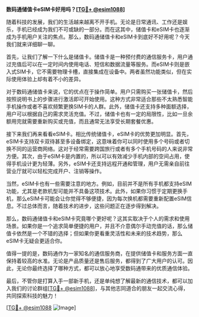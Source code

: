 **数码通储值卡eSIM卡好用吗？[[TG💪+ @esim1088](https://t.me/s/esim1088)]**

随着科技的发展，我们的生活越来越离不开手机。无论是日常通讯、工作还是娱乐，手机已经成为我们不可或缺的一部分。而在这其中，储值卡和eSIM卡也逐渐成为手机用户关注的焦点。那么，数码通储值卡和eSIM卡到底好不好用呢？今天我们就来详细聊一聊。

首先，让我们了解一下什么是储值卡。储值卡是一种预付费的通信服务卡，用户通过充值后可以在一定时间内使用电话、短信和数据流量等服务。而eSIM卡则是嵌入式SIM卡，它不需要物理卡槽，直接集成在设备中。两者虽然功能类似，但在实际使用体验上却有着不小的差异。

对于数码通储值卡来说，它的优点在于操作简单。用户只需购买一张储值卡，然后按照说明书上的步骤进行激活即可开始使用。这种方式非常适合那些不太熟悉智能手机操作或者不喜欢频繁更换SIM卡的人群。此外，储值卡还支持多种面额选择，用户可以根据自己的需求灵活充值。不过，储值卡也有一定的局限性，比如一旦余额用完就需要重新购买或充值，而且通常无法享受长期套餐优惠。

接下来我们再来看看eSIM卡。相比传统储值卡，eSIM卡的优势更加明显。首先，eSIM卡支持双卡双待甚至多设备绑定，这意味着你可以同时使用多个号码或者切换不同的运营商网络。这对于经常需要跨国旅行或者有多个手机号码的人来说非常方便。其次，由于eSIM卡是内置的，所以可以有效减少手机内部的空间占用，使得手机设计更为轻薄。另外，eSIM卡还支持远程开通和管理，用户无需亲自前往营业厅就可以轻松完成开户、注销等操作。

当然，eSIM卡也有一些需要注意的地方。例如，目前并不是所有手机都支持eSIM功能，尤其是老款机型可能并不具备这项技术。此外，如果你习惯于定期更换手机，那么eSIM卡可能会让你觉得不够便捷，因为每次换机都需要重新配置eSIM信息。不过总体而言，随着技术的进步，这些问题正在逐步得到解决。

那么，数码通储值卡和eSIM卡究竟哪个更好呢？这其实取决于个人的需求和使用场景。如果你是一个追求简单便捷的用户，并且不介意偶尔手动充值的话，那么储值卡依然是一个不错的选择；但如果你更看重灵活性和未来的技术趋势，那么eSIM卡无疑会更适合你。

值得一提的是，数码通作为一家知名的通信服务商，在提供储值卡和服务方面一直保持着较高的水准。无论是产品质量还是售后服务，都得到了广大用户的认可。因此，无论你最终选择了哪种方式，都可以放心地享受数码通带来的优质通信体验。

最后，不管你是打算入手一部新手机，还是单纯想了解最新的通信技术，都可以加入我们的讨论群组[[TG💪+ @esim1088](https://t.me/s/esim1088)]，与其他志同道合的朋友一起交流心得，共同探索科技的魅力！

[[TG💪+ @esim1088](https://t.me/s/esim1088) ![Image](https://i.postimg.cc/4NQfJmqS/Snipaste-2025-05-13-00-14-12.png)]